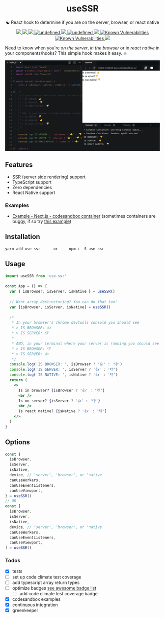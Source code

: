<h1 align="center">useSSR</h1>
<p align="center">☯️ React hook to determine if you are on the server, browser, or react native</p>
<p align="center">
    <a href="https://github.com/alex-cory/use-ssr/pulls">
      <img src="https://camo.githubusercontent.com/d4e0f63e9613ee474a7dfdc23c240b9795712c96/68747470733a2f2f696d672e736869656c64732e696f2f62616467652f5052732d77656c636f6d652d627269676874677265656e2e737667" />
    </a>
    <a href="https://www.npmjs.com/package/use-ssr">
      <img src="https://img.shields.io/npm/dt/use-ssr.svg" />
    </a>
    <a href="https://lgtm.com/projects/g/alex-cory/use-ssr/context:javascript">
      <img src="https://img.shields.io/lgtm/grade/javascript/g/alex-cory/use-ssr.svg?logo=lgtm&logoWidth=18"/>
    </a>
    <a href="https://bundlephobia.com/result?p=use-ssr">
      <img alt="undefined" src="https://img.shields.io/bundlephobia/minzip/use-ssr.svg">
    </a>
    <a href="https://greenkeeper.io/">
      <img src="https://badges.greenkeeper.io/alex-cory/use-ssr.svg">
    </a>
    <a href="https://github.com/alex-cory/use-ssr/blob/master/license.md">
      <img alt="undefined" src="https://img.shields.io/github/license/alex-cory/use-ssr.svg">
    </a>
    <a href="https://codeclimate.com/github/alex-cory/use-ssr/maintainability">
      <img src="https://api.codeclimate.com/v1/badges/e661bf6aa5e4d64502c6/maintainability" />
    </a>
    <a href="https://snyk.io/test/github/alex-cory/use-ssr?targetFile=package.json">
      <img src="https://snyk.io/test/github/alex-cory/use-ssr/badge.svg?targetFile=package.json" alt="Known Vulnerabilities" data-canonical-src="https://snyk.io/test/github/alex-cory/use-ssr?targetFile=package.json" style="max-width:100%;">
    </a>
    <a href="https://www.npmjs.com/package/use-ssr">
      <img src="https://img.shields.io/npm/v/use-ssr.svg" alt="Known Vulnerabilities" data-canonical-src="https://snyk.io/test/github/alex-cory/use-ssr?targetFile=package.json" style="max-width:100%;">
    </a>
    <a href="https://circleci.com/gh/alex-cory/use-ssr">
      <img src="https://img.shields.io/circleci/project/github/alex-cory/use-ssr/master.svg" />
    </a>
</p>

Need to know when you're *on the server*, *in the browser* or in *react native* in your components/hooks? This simple hook makes it easy. 🔥

[![](./useSSR.png)](https://codesandbox.io/s/usessr-in-nextjs-actual-epb25)

Features
--------
- SSR (server side rendering) support
- TypeScript support
- Zero dependencies
- React Native support

### Examples
- [Example - Next.js - codesandbox container](https://codesandbox.io/s/usessr-in-nextjs-actual-epb25) (sometimes containers are buggy, if so try [this example](https://codesandbox.io/s/usessr-in-nextjs-4gy7v))

Installation
------------

```shell
yarn add use-ssr      or     npm i -S use-ssr
```

Usage
-----

```jsx
import useSSR from 'use-ssr'

const App = () => {
  var { isBrowser, isServer, isNative } = useSSR()
  
  // Want array destructuring? You can do that too!
  var [isBrowser, isServer, isNative] = useSSR()
  
  /*
   * In your browser's chrome devtools console you should see
   * > IS BROWSER: 👍
   * > IS SERVER: 👎
   *
   * AND, in your terminal where your server is running you should see
   * > IS BROWSER: 👎
   * > IS SERVER: 👍
   */
  console.log('IS BROWSER: ', isBrowser ? '👍' : '👎')
  console.log('IS SERVER: ', isServer ? '👍' : '👎')
  console.log('IS NATIVE: ', isNative ? '👍' : '👎')
  return (
    <>
      Is in browser? {isBrowser ? '👍' : '👎'}
      <br />
      Is on server? {isServer ? '👍' : '👎'}
      <br />
      Is react native? {isNative ? '👍' : '👎'}
    </>
  )
}
```

Options
-------

```js
const {
  isBrowser,
  isServer,
  isNative,
  device, // 'server', 'browser', or 'native'
  canUseWorkers,
  canUseEventListeners,
  canUseViewport,
} = useSSR()
// OR
const [
  isBrowser,
  isServer,
  isNative,
  device, // 'server', 'browser', or 'native'
  canUseWorkers,
  canUseEventListeners,
  canUseViewport,
] = useSSR()
```

### Todos
- [X] tests
- [ ] set up code climate test coverage
- [ ] add typescript array return types
- [ ] optimize badges [see awesome badge list](https://github.com/boennemann/badges)
  - [ ] add code climate test coverage badge
- [X] codesandbox examples
- [X] continuous integration
- [X] greenkeeper
